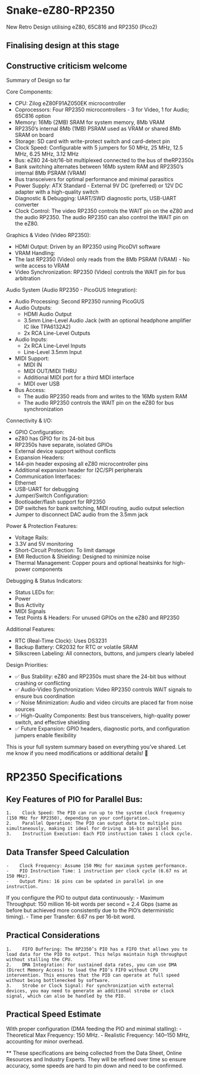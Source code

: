 # Snake-eZ80-RP2350
New Retro Design utilising eZ80, 65C816 and RP2350 (Pico2)

## Finalising design at this stage ##
## Constructive criticism welcome ##

Summary of Design so far

Core Components:
- CPU: Zilog eZ80F91AZ050EK microcontroller
- Coprocessors: Four RP2350 microcontrollers - 3 for Video, 1 for Audio; 65C816 option
- Memory:	16Mb (2MB) SRAM for system memory, 8Mb VRAM
- RP2350’s internal 8Mb (1MB) PSRAM used as VRAM or shared 8Mb SRAM on board
- Storage: SD card with write-protect switch and card-detect pin
- Clock Speed: Configurable with 5 jumpers for 50 MHz, 25 MHz, 12.5 MHz, 6.25 MHz, 3.12 MHz
- Bus: eZ80 24-bit/16-bit multiplexed connected to the bus of theRP2350s
- Bank switching alternates between 16Mb system RAM and RP2350’s internal 8Mb PSRAM (VRAM)
- Bus transceivers for optimal performance and minimal parasitics
- Power Supply: ATX Standard - External 9V DC (preferred) or 12V DC adapter with a high-quality switch
- Diagnostic & Debugging: UART/SWD diagnostic ports, USB-UART converter
- Clock Control: The video RP2350 controls the WAIT pin on the eZ80 and the audio RP2350. The audio RP2350 can also control the WAIT pin on the eZ80.

Graphics & Video (Video RP2350):
-	HDMI Output: Driven by an RP2350 using PicoDVI software
-	VRAM Handling:
-	The last RP2350 (Video) only reads from the 8Mb PSRAM (VRAM) - No write access to VRAM
-	Video Synchronization: RP2350 (Video) controls the WAIT pin for bus arbitration

Audio System (Audio RP2350 - PicoGUS Integration):
-	Audio Processing: Second RP2350 running PicoGUS
-	Audio Outputs:
	- HDMI Audio Output
	- 3.5mm Line-Level Audio Jack (with an optional headphone amplifier IC like TPA6132A2)
  	- 2x RCA Line-Level Outputs
-	Audio Inputs:
	- 2x RCA Line-Level Inputs
	- Line-Level 3.5mm Input
-	MIDI Support:
	- MIDI IN
	- MIDI OUT/MIDI THRU
	- Additional MIDI port for a third MIDI interface
	- MIDI over USB
-	Bus Access:
	- The audio RP2350 reads from and writes to the 16Mb system RAM
	- The audio RP2350 controls the WAIT pin on the eZ80 for bus synchronization

Connectivity & I/O:
-	GPIO Configuration:
-	eZ80 has GPIO for its 24-bit bus
-	RP2350s have separate, isolated GPIOs
-	External device support without conflicts
-	Expansion Headers:
-	144-pin header exposing all eZ80 microcontroller pins
-	Additional expansion header for I2C/SPI peripherals
-	Communication Interfaces:
-	Ethernet
-	USB-UART for debugging
-	Jumper/Switch Configuration:
-	Bootloader/flash support for RP2350
-	DIP switches for bank switching, MIDI routing, audio output selection
-	Jumper to disconnect DAC audio from the 3.5mm jack

Power & Protection Features:
-	Voltage Rails:
-	3.3V and 5V monitoring
-	Short-Circuit Protection: To limit damage
-	EMI Reduction & Shielding: Designed to minimize noise
-	Thermal Management: Copper pours and optional heatsinks for high-power components

Debugging & Status Indicators:
-	Status LEDs for:
-	Power
-	Bus Activity
-	MIDI Signals
-	Test Points & Headers: For unused GPIOs on the eZ80 and RP2350

Additional Features:
-	RTC (Real-Time Clock): Uses DS3231
-	Backup Battery: CR2032 for RTC or volatile SRAM
-	Silkscreen Labeling: All connectors, buttons, and jumpers clearly labeled

Design Priorities:

- ✅ Bus Stability: eZ80 and RP2350s must share the 24-bit bus without crashing or conflicting
- ✅ Audio-Video Synchronization: Video RP2350 controls WAIT signals to ensure bus coordination
- ✅ Noise Minimization: Audio and video circuits are placed far from noise sources
- ✅ High-Quality Components: Best bus transceivers, high-quality power switch, and effective shielding
- ✅ Future Expansion: GPIO headers, diagnostic ports, and configuration jumpers enable flexibility

This is your full system summary based on everything you’ve shared. Let me know if you need modifications or additional details! 🚀

# RP2350 Specifications #

## Key Features of PIO for Parallel Bus: ##
    1.    Clock Speed: The PIO can run up to the system clock frequency (150 MHz for RP2350), depending on your configuration.
    2.    Parallel Operation: The PIO can output data to multiple pins simultaneously, making it ideal for driving a 16-bit parallel bus.
    3.    Instruction Execution: Each PIO instruction takes 1 clock cycle.

## Data Transfer Speed Calculation ## 
    -    Clock Frequency: Assume 150 MHz for maximum system performance.
    -    PIO Instruction Time: 1 instruction per clock cycle (6.67 ns at 150 MHz).
    -    Output Pins: 16 pins can be updated in parallel in one instruction.

If you configure the PIO to output data continuously:
    -    Maximum Throughput: 150 million 16-bit words per second = 2.4 Gbps (same as before but achieved more consistently due to the PIO’s deterministic timing).
    -    Time per Transfer: 6.67 ns per 16-bit word.

## Practical Considerations ## 
    1.    FIFO Buffering: The RP2350’s PIO has a FIFO that allows you to load data for the PIO to output. This helps maintain high throughput without stalling the CPU.
    2.    DMA Integration: For sustained data rates, you can use DMA (Direct Memory Access) to load the PIO’s FIFO without CPU intervention. This ensures that the PIO can operate at full speed without being bottlenecked by software.
    3.    Strobe or Clock Signal: For synchronization with external devices, you may need to generate an additional strobe or clock signal, which can also be handled by the PIO.

## Practical Speed Estimate ## 

With proper configuration (DMA feeding the PIO and minimal stalling):
    -    Theoretical Max Frequency: 150 MHz.
    -    Realistic Frequency: 140–150 MHz, accounting for minor overhead.

** These specifications are being collected from the Data Sheet, Online Resources and Industry Experts.
They will be refined over time so ensure accuracy, some speeds are hard to pin down and need to be confirmed.
